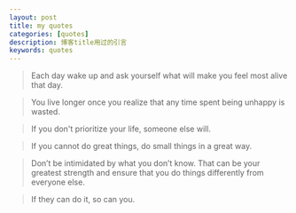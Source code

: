 ```yaml
---
layout: post
title: my quotes
categories: [quotes]
description: 博客title用过的引言
keywords: quotes
---
```



> Each day wake up and ask yourself what will make you feel most alive that day.
 
> You live longer once you realize that any time spent being unhappy is wasted.

> If you don't prioritize your life, someone else will.

> If you cannot do great things, do small things in a great way.

> Don’t be intimidated by what you don’t know. That can be your greatest strength and ensure that you do things differently from everyone else.

> If they can do it, so can you.
